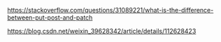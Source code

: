 https://stackoverflow.com/questions/31089221/what-is-the-difference-between-put-post-and-patch

https://blog.csdn.net/weixin_39628342/article/details/112628423
